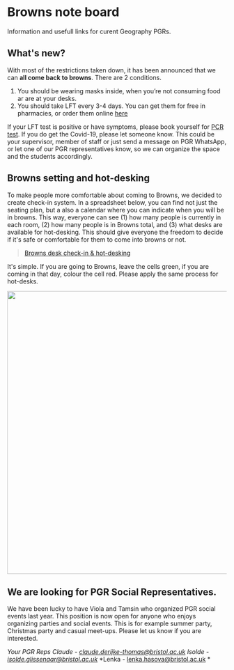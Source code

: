 # Browns note board

Information and usefull links for curent Geography PGRs.

## What's new?

With most of the restrictions taken down, it has been announced that we can **all come back to browns**. There are 2 conditions.
1. You should be wearing masks inside, when you’re not consuming food ar are at your desks.
2. You should take LFT every 3-4 days. You can get them for free in pharmacies, or order them online [here](https://www.gov.uk/order-coronavirus-rapid-lateral-flow-tests)

If your LFT test is positive or have symptoms, please book yourself for [PCR test](https://www.nhs.uk/conditions/coronavirus-covid-19/testing/get-tested-for-coronavirus/). If you do get the Covid-19, please let someone know. This could be your supervisor, member of staff or just send a message on PGR WhatsApp, or let one of our PGR representatives know, so we can organize the space and the students accordingly.


## Browns setting and hot-desking

To make people more comfortable about coming to Browns, we decided to create check-in system. In a spreadsheet below, you can find not just the seating plan, but a also a calendar where you can indicate when you will be in browns. This way, everyone can see (1) how many people is currently in each room, (2) how many people is in Browns total, and (3) what desks are available for hot-desking. This should give everyone the freedom to decide if it's safe or comfortable for them to come into browns or not.

> [Browns desk check-in & hot-desking](https://docs.google.com/spreadsheets/d/1E2dg7tIT-jAFbEEQU-WUVP-tiqFN4De8_NhPHV7ueQk/edit#gid=0)


It's simple. If you are going to Browns, leave the cells green, if you are coming in that day, colour the cell red. Please apply the same process for hot-desks.

<img src="hhttps://github.com/geogbristol/brownsnoteboard/blob/main/Capture1.png" width="650">


## We are looking for PGR Social Representatives.

We have been lucky to have Viola and Tamsin who organized PGR social events last year. This position is now open for anyone who enjoys organizing parties and social events. This is for example summer party, Christmas party and casual meet-ups. Please let us know if you are interested.

*Your PGR Reps*
*Claude - claude.derijke-thomas@bristol.ac.uk*
*Isolde - isolde.glissenaar@bristol.ac.uk*
*Lenka - lenka.hasova@bristol.ac.uk *
